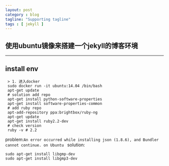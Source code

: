 ```yaml
---
layout: post
category : blog
tagline: "Supporting tagline"
tags : [ jekyll ]
---
```

使用ubuntu镜像来搭建一个jekyll的博客环境
---
<!--more-->
---

## install env

```
 > 1. 进入docker
 sudo docker run -it ubuntu:14.04 /bin/bash
 apt-get update
 # solution add repo
 apt-get install python-software-properties
 apt-get install software-properties-common
 # add ruby repo
 apt-add-repository ppa:brightbox/ruby-ng
 apt-get update
 apt-get install ruby2.2-dev
 # check version
 ruby -v # 2.2
```

problem:`An error occurred while installing json (1.8.6), and Bundler cannot continue. on Ubuntu
`
solution:

```
sudo apt-get install libgmp-dev
sudo apt-get install libgmp3-dev
```
